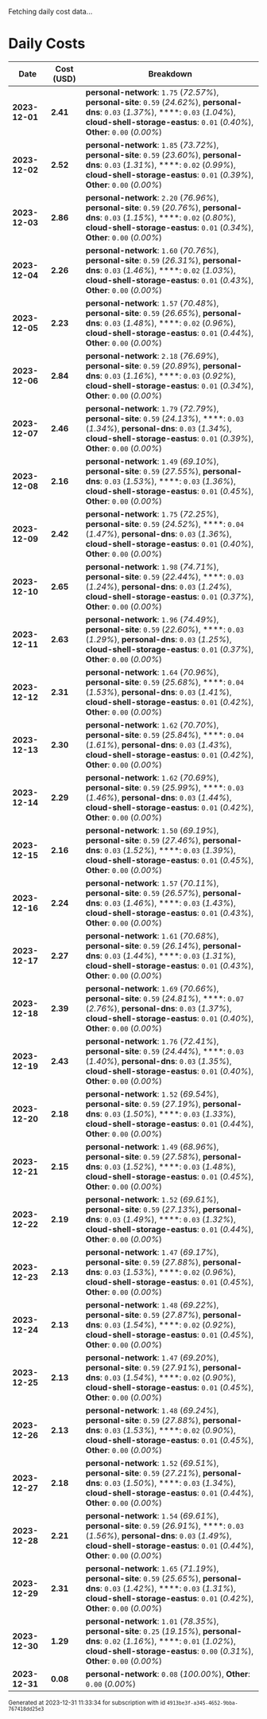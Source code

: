 Fetching daily cost data...
# Daily Costs

| Date | Cost (USD) | Breakdown |
|------|----------------|-----------|
| **2023-12-01** | **2.41** | **personal-network**: `1.75` (_72.57%_), **personal-site**: `0.59` (_24.62%_), **personal-dns**: `0.03` (_1.37%_), ****: `0.03` (_1.04%_), **cloud-shell-storage-eastus**: `0.01` (_0.40%_), **Other**: `0.00` (_0.00%_) |
| **2023-12-02** | **2.52** | **personal-network**: `1.85` (_73.72%_), **personal-site**: `0.59` (_23.60%_), **personal-dns**: `0.03` (_1.31%_), ****: `0.02` (_0.99%_), **cloud-shell-storage-eastus**: `0.01` (_0.39%_), **Other**: `0.00` (_0.00%_) |
| **2023-12-03** | **2.86** | **personal-network**: `2.20` (_76.96%_), **personal-site**: `0.59` (_20.76%_), **personal-dns**: `0.03` (_1.15%_), ****: `0.02` (_0.80%_), **cloud-shell-storage-eastus**: `0.01` (_0.34%_), **Other**: `0.00` (_0.00%_) |
| **2023-12-04** | **2.26** | **personal-network**: `1.60` (_70.76%_), **personal-site**: `0.59` (_26.31%_), **personal-dns**: `0.03` (_1.46%_), ****: `0.02` (_1.03%_), **cloud-shell-storage-eastus**: `0.01` (_0.43%_), **Other**: `0.00` (_0.00%_) |
| **2023-12-05** | **2.23** | **personal-network**: `1.57` (_70.48%_), **personal-site**: `0.59` (_26.65%_), **personal-dns**: `0.03` (_1.48%_), ****: `0.02` (_0.96%_), **cloud-shell-storage-eastus**: `0.01` (_0.44%_), **Other**: `0.00` (_0.00%_) |
| **2023-12-06** | **2.84** | **personal-network**: `2.18` (_76.69%_), **personal-site**: `0.59` (_20.89%_), **personal-dns**: `0.03` (_1.16%_), ****: `0.03` (_0.92%_), **cloud-shell-storage-eastus**: `0.01` (_0.34%_), **Other**: `0.00` (_0.00%_) |
| **2023-12-07** | **2.46** | **personal-network**: `1.79` (_72.79%_), **personal-site**: `0.59` (_24.13%_), ****: `0.03` (_1.34%_), **personal-dns**: `0.03` (_1.34%_), **cloud-shell-storage-eastus**: `0.01` (_0.39%_), **Other**: `0.00` (_0.00%_) |
| **2023-12-08** | **2.16** | **personal-network**: `1.49` (_69.10%_), **personal-site**: `0.59` (_27.55%_), **personal-dns**: `0.03` (_1.53%_), ****: `0.03` (_1.36%_), **cloud-shell-storage-eastus**: `0.01` (_0.45%_), **Other**: `0.00` (_0.00%_) |
| **2023-12-09** | **2.42** | **personal-network**: `1.75` (_72.25%_), **personal-site**: `0.59` (_24.52%_), ****: `0.04` (_1.47%_), **personal-dns**: `0.03` (_1.36%_), **cloud-shell-storage-eastus**: `0.01` (_0.40%_), **Other**: `0.00` (_0.00%_) |
| **2023-12-10** | **2.65** | **personal-network**: `1.98` (_74.71%_), **personal-site**: `0.59` (_22.44%_), ****: `0.03` (_1.24%_), **personal-dns**: `0.03` (_1.24%_), **cloud-shell-storage-eastus**: `0.01` (_0.37%_), **Other**: `0.00` (_0.00%_) |
| **2023-12-11** | **2.63** | **personal-network**: `1.96` (_74.49%_), **personal-site**: `0.59` (_22.60%_), ****: `0.03` (_1.29%_), **personal-dns**: `0.03` (_1.25%_), **cloud-shell-storage-eastus**: `0.01` (_0.37%_), **Other**: `0.00` (_0.00%_) |
| **2023-12-12** | **2.31** | **personal-network**: `1.64` (_70.96%_), **personal-site**: `0.59` (_25.68%_), ****: `0.04` (_1.53%_), **personal-dns**: `0.03` (_1.41%_), **cloud-shell-storage-eastus**: `0.01` (_0.42%_), **Other**: `0.00` (_0.00%_) |
| **2023-12-13** | **2.30** | **personal-network**: `1.62` (_70.70%_), **personal-site**: `0.59` (_25.84%_), ****: `0.04` (_1.61%_), **personal-dns**: `0.03` (_1.43%_), **cloud-shell-storage-eastus**: `0.01` (_0.42%_), **Other**: `0.00` (_0.00%_) |
| **2023-12-14** | **2.29** | **personal-network**: `1.62` (_70.69%_), **personal-site**: `0.59` (_25.99%_), ****: `0.03` (_1.46%_), **personal-dns**: `0.03` (_1.44%_), **cloud-shell-storage-eastus**: `0.01` (_0.42%_), **Other**: `0.00` (_0.00%_) |
| **2023-12-15** | **2.16** | **personal-network**: `1.50` (_69.19%_), **personal-site**: `0.59` (_27.46%_), **personal-dns**: `0.03` (_1.52%_), ****: `0.03` (_1.39%_), **cloud-shell-storage-eastus**: `0.01` (_0.45%_), **Other**: `0.00` (_0.00%_) |
| **2023-12-16** | **2.24** | **personal-network**: `1.57` (_70.11%_), **personal-site**: `0.59` (_26.57%_), **personal-dns**: `0.03` (_1.46%_), ****: `0.03` (_1.43%_), **cloud-shell-storage-eastus**: `0.01` (_0.43%_), **Other**: `0.00` (_0.00%_) |
| **2023-12-17** | **2.27** | **personal-network**: `1.61` (_70.68%_), **personal-site**: `0.59` (_26.14%_), **personal-dns**: `0.03` (_1.44%_), ****: `0.03` (_1.31%_), **cloud-shell-storage-eastus**: `0.01` (_0.43%_), **Other**: `0.00` (_0.00%_) |
| **2023-12-18** | **2.39** | **personal-network**: `1.69` (_70.66%_), **personal-site**: `0.59` (_24.81%_), ****: `0.07` (_2.76%_), **personal-dns**: `0.03` (_1.37%_), **cloud-shell-storage-eastus**: `0.01` (_0.40%_), **Other**: `0.00` (_0.00%_) |
| **2023-12-19** | **2.43** | **personal-network**: `1.76` (_72.41%_), **personal-site**: `0.59` (_24.44%_), ****: `0.03` (_1.40%_), **personal-dns**: `0.03` (_1.35%_), **cloud-shell-storage-eastus**: `0.01` (_0.40%_), **Other**: `0.00` (_0.00%_) |
| **2023-12-20** | **2.18** | **personal-network**: `1.52` (_69.54%_), **personal-site**: `0.59` (_27.19%_), **personal-dns**: `0.03` (_1.50%_), ****: `0.03` (_1.33%_), **cloud-shell-storage-eastus**: `0.01` (_0.44%_), **Other**: `0.00` (_0.00%_) |
| **2023-12-21** | **2.15** | **personal-network**: `1.49` (_68.96%_), **personal-site**: `0.59` (_27.58%_), **personal-dns**: `0.03` (_1.52%_), ****: `0.03` (_1.48%_), **cloud-shell-storage-eastus**: `0.01` (_0.45%_), **Other**: `0.00` (_0.00%_) |
| **2023-12-22** | **2.19** | **personal-network**: `1.52` (_69.61%_), **personal-site**: `0.59` (_27.13%_), **personal-dns**: `0.03` (_1.49%_), ****: `0.03` (_1.32%_), **cloud-shell-storage-eastus**: `0.01` (_0.44%_), **Other**: `0.00` (_0.00%_) |
| **2023-12-23** | **2.13** | **personal-network**: `1.47` (_69.17%_), **personal-site**: `0.59` (_27.88%_), **personal-dns**: `0.03` (_1.53%_), ****: `0.02` (_0.96%_), **cloud-shell-storage-eastus**: `0.01` (_0.45%_), **Other**: `0.00` (_0.00%_) |
| **2023-12-24** | **2.13** | **personal-network**: `1.48` (_69.22%_), **personal-site**: `0.59` (_27.87%_), **personal-dns**: `0.03` (_1.54%_), ****: `0.02` (_0.92%_), **cloud-shell-storage-eastus**: `0.01` (_0.45%_), **Other**: `0.00` (_0.00%_) |
| **2023-12-25** | **2.13** | **personal-network**: `1.47` (_69.20%_), **personal-site**: `0.59` (_27.91%_), **personal-dns**: `0.03` (_1.54%_), ****: `0.02` (_0.90%_), **cloud-shell-storage-eastus**: `0.01` (_0.45%_), **Other**: `0.00` (_0.00%_) |
| **2023-12-26** | **2.13** | **personal-network**: `1.48` (_69.24%_), **personal-site**: `0.59` (_27.88%_), **personal-dns**: `0.03` (_1.53%_), ****: `0.02` (_0.90%_), **cloud-shell-storage-eastus**: `0.01` (_0.45%_), **Other**: `0.00` (_0.00%_) |
| **2023-12-27** | **2.18** | **personal-network**: `1.52` (_69.51%_), **personal-site**: `0.59` (_27.21%_), **personal-dns**: `0.03` (_1.50%_), ****: `0.03` (_1.34%_), **cloud-shell-storage-eastus**: `0.01` (_0.44%_), **Other**: `0.00` (_0.00%_) |
| **2023-12-28** | **2.21** | **personal-network**: `1.54` (_69.61%_), **personal-site**: `0.59` (_26.91%_), ****: `0.03` (_1.56%_), **personal-dns**: `0.03` (_1.49%_), **cloud-shell-storage-eastus**: `0.01` (_0.44%_), **Other**: `0.00` (_0.00%_) |
| **2023-12-29** | **2.31** | **personal-network**: `1.65` (_71.19%_), **personal-site**: `0.59` (_25.65%_), **personal-dns**: `0.03` (_1.42%_), ****: `0.03` (_1.31%_), **cloud-shell-storage-eastus**: `0.01` (_0.42%_), **Other**: `0.00` (_0.00%_) |
| **2023-12-30** | **1.29** | **personal-network**: `1.01` (_78.35%_), **personal-site**: `0.25` (_19.15%_), **personal-dns**: `0.02` (_1.16%_), ****: `0.01` (_1.02%_), **cloud-shell-storage-eastus**: `0.00` (_0.31%_), **Other**: `0.00` (_0.00%_) |
| **2023-12-31** | **0.08** | **personal-network**: `0.08` (_100.00%_), **Other**: `0.00` (_0.00%_) |


<sup>Generated at 2023-12-31 11:33:34 for subscription with id `4913be3f-a345-4652-9bba-767418dd25e3`</sup>
